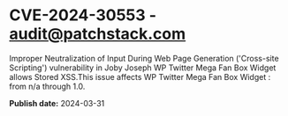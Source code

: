 # CVE-2024-30553 - audit@patchstack.com

Improper Neutralization of Input During Web Page Generation ('Cross-site Scripting') vulnerability in Joby Joseph WP Twitter Mega Fan Box Widget allows Stored XSS.This issue affects WP Twitter Mega Fan Box Widget : from n/a through 1.0.



**Publish date:** 2024-03-31
